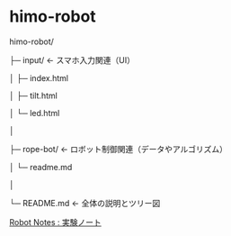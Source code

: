 # himo-robot
himo-robot/

├─ input/        ← スマホ入力関連（UI）

│   ├─ index.html

│   ├─ tilt.html

│   └─ led.html

│

├─ rope-bot/     ← ロボット制御関連（データやアルゴリズム）

│   └─ readme.md

│

└─ README.md     ← 全体の説明とツリー図
 
[Robot Notes : 実験ノート](https://utakik.github.io/robot-notes/)
